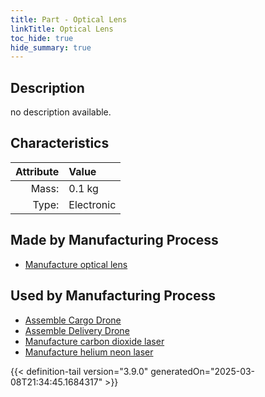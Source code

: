 ```yaml
---
title: Part - Optical Lens
linkTitle: Optical Lens
toc_hide: true
hide_summary: true
---
```

<!-- This is generated by the MarsSim HelpGenertor, do not edit. -->

## Description
no description available.

## Characteristics

| Attribute      | Value |
|--------:|:------|
|Mass:|0.1 kg|
|Type:|Electronic|

## Made by Manufacturing Process

- [Manufacture optical lens](/docs/definitions/process/manufacture-optical-lens)

## Used by Manufacturing Process

- [Assemble Cargo Drone](/docs/definitions/process/assemble-cargo-drone)
- [Assemble Delivery Drone](/docs/definitions/process/assemble-delivery-drone)
- [Manufacture carbon dioxide laser](/docs/definitions/process/manufacture-carbon-dioxide-laser)
- [Manufacture helium neon laser](/docs/definitions/process/manufacture-helium-neon-laser)



{{< definition-tail version="3.9.0" generatedOn="2025-03-08T21:34:45.1684317" >}}



